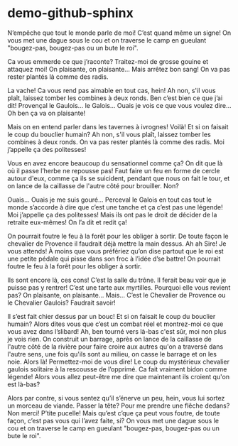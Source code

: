 # demo-github-sphinx

N’empêche que tout le monde parle de moi! C’est quand même un signe! On vous met une dague sous le cou et on traverse le camp en gueulant "bougez-pas, bougez-pas ou un bute le roi".

Ca vous emmerde ce que j’raconte? Traitez-moi de grosse gouine et attaquez moi! On plaisante, on plaisante… Mais arrêtez bon sang! On va pas rester plantés là comme des radis.

La vache! Ca vous rend pas aimable en tout cas, hein! Ah non, s'il vous plaît, laissez tomber les combines à deux ronds. Ben c’est bien ce que j’ai dit! Provençal le Gaulois… le Galois… Ouais je vois ce que vous voulez dire… Oh ben ça va on plaisante!

Mais on en entend parler dans les tavernes à ivrognes! Voilà! Et si on faisait le coup du bouclier humain? Ah non, s'il vous plaît, laissez tomber les combines à deux ronds. On va pas rester plantés là comme des radis. Moi j’appelle ça des politesses!

Vous en avez encore beaucoup du sensationnel comme ça? On dit que là où il passe l’herbe ne repousse pas! Faut faire un feu en forme de cercle autour d'eux, comme ça ils se suicident, pendant que nous on fait le tour, et on lance de la caillasse de l'autre côté pour brouiller. Non?

Ouais… Ouais je me suis gouré… Perceval le Galois en tout cas tout le monde s’accorde à dire que c’est une tanche et ça c’est pas une légende! Moi j’appelle ça des politesses! Mais ils ont pas le droit de décider de la retraite eux-mêmes! On l’a dit et redit ça!

On pourrait foutre le feu à la forêt pour les obliger à sortir. De toute façon le chevalier de Provence il faudrait déjà mettre la main dessus. Ah ah Sire! Je vous attends! À moins que vous préfériez qu’on dise partout que le roi est une petite pédale qui pisse dans son froc à l’idée d’se battre! On pourrait foutre le feu à la forêt pour les obliger à sortir.

Ils sont encore là, ces cons! C’est la salle du trône. Il ferait beau voir que je puisse pas y rentrer! C’est une tarte aux myrtilles. Pourquoi elle vous revient pas? On plaisante, on plaisante… Mais… C’est le Chevalier de Provence ou le Chevalier Gaulois? Faudrait savoir!

Il s’est fait chier dessus par un bouc! Et si on faisait le coup du bouclier humain? Alors dites vous que c’est un combat réel et montrez-moi ce que vous avez dans l’slibard! Ah, ben tourné vers là-bas c'est sûr, moi non plus je vois rien. On construit un barrage, après on lance de la caillasse de l'autre côté de la rivière pour faire croire aux autres qu'on a traversé dans l'autre sens, une fois qu'ils sont au milieu, on casse le barrage et on les noie. Alors là! Permettez-moi de vous dire! Le coup du mystérieux chevalier gaulois solitaire à la rescousse de l’opprimé. Ca fait vraiment bidon comme légende! Alors vous allez peut-être me dire que maintenant ils croient qu'on est là-bas?

Alors par contre, si vous sentez qu’il s’énerve un peu, hein, vous lui sortez un morceau de viande. Passer la tête? Pour me prendre une flêche dedans? Non merci! P’tite pucelle! Mais qu’est c’que ça peut vous foutre, de toute façon, c’est pas vous qui l’avez faite, si? On vous met une dague sous le cou et on traverse le camp en gueulant "bougez-pas, bougez-pas ou un bute le roi".